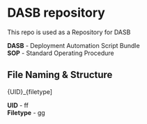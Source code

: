 # DASB repository


This repo is used as a Repository for DASB 

**DASB** - Deployment Automation Script Bundle<br>
**SOP** - Standard Operating Procedure<br>

## File Naming & Structure

{UID}_{filetype]

**UID** - ff<br>
**Filetype** - gg<br>
